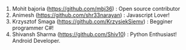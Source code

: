 1. Mohit bajoria (https://github.com/mbj36) :  Open source contributor 
2. Animesh (https://github.com/shr33narayan) : Javascript Lover!
3. Krzysztof Smaga (https://github.com/KrzysiekSiemv) : Begginer programmer C#!
4. Shivansh Sharma (https://github.com/Shiv10) : Python Enthusiast! Android Developer.

